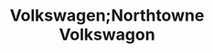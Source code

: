 ---
title: "Volkswagen;Northtowne Volkswagon"
url: /gladstone/volkswagen-northtowne-volkswagon/
shop: Autohaus
---